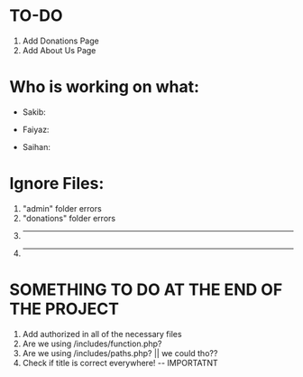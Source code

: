 # TO-DO

1. Add Donations Page
2. Add About Us Page

# Who is working on what:

- Sakib:

- Faiyaz:

- Saihan:

# Ignore Files:

1. "admin" folder errors
2. "donations" folder errors
3. ***
4. ***

# SOMETHING TO DO AT THE END OF THE PROJECT

1. Add authorized in all of the necessary files
2. Are we using /includes/function.php?
3. Are we using /includes/paths.php? || we could tho??
4. Check if <body> title is correct everywhere! -- IMPORTATNT
